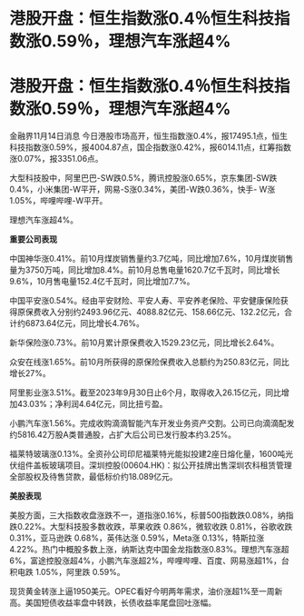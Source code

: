 # 港股开盘：恒生指数涨0.4％恒生科技指数涨0.59％，理想汽车涨超4%

# 港股开盘：恒生指数涨0.4％恒生科技指数涨0.59％，理想汽车涨超4%

金融界11月14日消息
今日港股市场高开，恒生指数涨0.4%，报17495.1点，恒生科技指数涨0.59%，报4004.87点，国企指数涨0.42%，报6014.11点，红筹指数涨0.07%，报3351.06点。

大型科技股中，阿里巴巴-SW跌0.5%，腾讯控股涨0.65%，京东集团-SW跌0.4%，小米集团-W平开，网易-S涨0.34%，美团-W跌0.36%，快手-
W涨1.05%，哔哩哔哩-W平开。

理想汽车涨超4%。

**重要公司表现**

中国神华涨0.41%。前10月煤炭销售量约3.7亿吨，同比增加7.6%，10月煤炭销售量为3750万吨，同比增加8.4%。前10月总售电量1620.7亿千瓦时，同比增长9.6%，10月售电量152.4亿千瓦时，同比增加7.7%。

中国平安涨0.54%。经由平安财险、平安人寿、平安养老保险、平安健康保险获得原保费收入分别约2493.96亿元、4088.82亿元、158.66亿元、132.2亿元，合计约6873.64亿元，同比增长4.76%。

新华保险涨0.73%。前10月累计原保费收入1529.23亿元，同比增长2.64%。

众安在线涨1.65%。前10月所获得的原保险保费收入总额约为250.83亿元，同比增长27%。

阿里影业涨3.51%。截至2023年9月30日止6个月，取得收入26.15亿元，同比增加43.03%；净利润4.64亿元，同比扭亏盈。

小鹏汽车涨1.56%。完成收购滴滴智能汽车开发业务资产交割。公司已向滴滴配发约5816.42万股A类普通股，占扩大后公司已发行股本约3.25%。

福莱特玻璃涨0.13%。全资孙公司印尼福莱特光能拟投建2座日熔化量，1600吨光伏组件盖板玻璃项目。深圳控股(00604.HK)：拟公开挂牌出售深圳农科租赁管理全部股权及待售贷款，最低标价约18.089亿元。

**美股表现**

美股方面，三大指数收盘涨跌不一，道指涨0.16%，标普500指数跌0.08%，纳指跌0.22%。大型科技股多数收跌，苹果收跌 0.86%，微软收跌
0.81%，谷歌收跌 0.31%，亚马逊跌 0.68%，英伟达涨 0.59%，Meta涨 0.13%，特斯拉涨
4.22%。热门中概股多数上涨，纳斯达克中国金龙指数涨0.83%。理想汽车涨超6%，富途控股涨超4%，小鹏汽车涨超2%，哔哩哔哩、百度、网易涨超1%，台积电跌
1.05%，阿里跌 0.59%。

现货黄金转涨上逼1950美元。OPEC看好今明两年需求，油价涨超1%至一周新高。美国短债收益率盘中转跌，长债收益率尾盘回吐涨幅。

